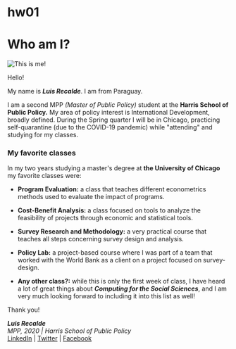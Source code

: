 # hw01



**Who am I?**
========

![This is me!](../hw01/LUIS.jpg "LUIS")


Hello!

My name is _**Luis Recalde**_. I am from Paraguay. 

I am a second MPP _(Master of Public Policy)_ student at the **Harris School of Public Policy.** My area of policy interest is International Development, broadly defined. During the Spring quarter I will be in Chicago, practicing self-quarantine (due to the COVID-19 pandemic) while "attending" and studying for my classes.

### **My favorite classes** #

In my two years studying a master's degree at **the University of Chicago** my favorite classes were:

*   **Program Evaluation:** a class that teaches different econometrics methods used to evaluate the impact of programs. 

*   **Cost-Benefit Analysis:** a class focused on tools to analyze the feasibility of projects through economic and statistical tools. 

*   **Survey Research and Methodology:** a very practical course that teaches all steps concerning survey design and analysis.

*   **Policy Lab:** a project-based course where I was part of a team that worked with the World Bank as a client on a project focused on survey-design.

*   **Any other class?:** while this is only the first week of class, I have heard a lot of great things about _**Computing for the Social Sciences**_, and I am very much looking forward to including it into this list as well! 

Thank you!    
    
        
            
_**Luis Recalde**_    
*MPP, 2020 | Harris School of Public Policy*    
[LinkedIn](https://www.linkedin.com/in/luis-b-recalde/ "LUIS_LINKEDIN") | [Twitter](https://twitter.com/luis_recalde "LUIS_TWITTER") | [Facebook](https://www.facebook.com/luisrecalde "LUIS_FACEBOOK")




